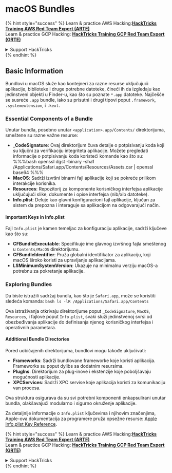 # macOS Bundles

{% hint style="success" %}
Learn & practice AWS Hacking:<img src="/.gitbook/assets/arte.png" alt="" data-size="line">[**HackTricks Training AWS Red Team Expert (ARTE)**](https://training.hacktricks.xyz/courses/arte)<img src="/.gitbook/assets/arte.png" alt="" data-size="line">\
Learn & practice GCP Hacking: <img src="/.gitbook/assets/grte.png" alt="" data-size="line">[**HackTricks Training GCP Red Team Expert (GRTE)**<img src="/.gitbook/assets/grte.png" alt="" data-size="line">](https://training.hacktricks.xyz/courses/grte)

<details>

<summary>Support HackTricks</summary>

* Check the [**subscription plans**](https://github.com/sponsors/carlospolop)!
* **Join the** 💬 [**Discord group**](https://discord.gg/hRep4RUj7f) or the [**telegram group**](https://t.me/peass) or **follow** us on **Twitter** 🐦 [**@hacktricks\_live**](https://twitter.com/hacktricks\_live)**.**
* **Share hacking tricks by submitting PRs to the** [**HackTricks**](https://github.com/carlospolop/hacktricks) and [**HackTricks Cloud**](https://github.com/carlospolop/hacktricks-cloud) github repos.

</details>
{% endhint %}

## Basic Information

Bundlovi u macOS služe kao kontejneri za razne resurse uključujući aplikacije, biblioteke i druge potrebne datoteke, čineći ih da izgledaju kao jedinstveni objekti u Finder-u, kao što su poznate `*.app` datoteke. Najčešće se susreće `.app` bundle, iako su prisutni i drugi tipovi poput `.framework`, `.systemextension`, i `.kext`.

### Essential Components of a Bundle

Unutar bundla, posebno unutar `<application>.app/Contents/` direktorijuma, smeštene su razne važne resurse:

* **\_CodeSignature**: Ovaj direktorijum čuva detalje o potpisivanju koda koji su ključni za verifikaciju integriteta aplikacije. Možete pregledati informacije o potpisivanju koda koristeći komande kao što su: %%%bash openssl dgst -binary -sha1 /Applications/Safari.app/Contents/Resources/Assets.car | openssl base64 %%%
* **MacOS**: Sadrži izvršni binarni fajl aplikacije koji se pokreće prilikom interakcije korisnika.
* **Resources**: Repozitorij za komponente korisničkog interfejsa aplikacije uključujući slike, dokumente i opise interfejsa (nib/xib datoteke).
* **Info.plist**: Deluje kao glavni konfiguracioni fajl aplikacije, ključan za sistem da prepozna i interaguje sa aplikacijom na odgovarajući način.

#### Important Keys in Info.plist

Fajl `Info.plist` je kamen temeljac za konfiguraciju aplikacije, sadrži ključeve kao što su:

* **CFBundleExecutable**: Specifikuje ime glavnog izvršnog fajla smeštenog u `Contents/MacOS` direktorijumu.
* **CFBundleIdentifier**: Pruža globalni identifikator za aplikaciju, koji macOS široko koristi za upravljanje aplikacijama.
* **LSMinimumSystemVersion**: Ukazuje na minimalnu verziju macOS-a potrebnu za pokretanje aplikacije.

### Exploring Bundles

Da biste istražili sadržaj bundla, kao što je `Safari.app`, može se koristiti sledeća komanda: `bash ls -lR /Applications/Safari.app/Contents`

Ova istraživanja otkrivaju direktorijume poput `_CodeSignature`, `MacOS`, `Resources`, i fajlove poput `Info.plist`, svaki služi jedinstvenoj svrsi od obezbeđivanja aplikacije do definisanja njenog korisničkog interfejsa i operativnih parametara.

#### Additional Bundle Directories

Pored uobičajenih direktorijuma, bundlovi mogu takođe uključivati:

* **Frameworks**: Sadrži bundlovane frameworke koje koristi aplikacija. Frameworks su poput dylibs sa dodatnim resursima.
* **PlugIns**: Direktorijum za plug-inove i ekstenzije koje poboljšavaju mogućnosti aplikacije.
* **XPCServices**: Sadrži XPC servise koje aplikacija koristi za komunikaciju van procesa.

Ova struktura osigurava da su svi potrebni komponenti enkapsulirani unutar bundla, olakšavajući modularno i sigurno okruženje aplikacije.

Za detaljnije informacije o `Info.plist` ključevima i njihovim značenjima, Apple-ova dokumentacija za programere pruža opsežne resurse: [Apple Info.plist Key Reference](https://developer.apple.com/library/archive/documentation/General/Reference/InfoPlistKeyReference/Introduction/Introduction.html).

{% hint style="success" %}
Learn & practice AWS Hacking:<img src="/.gitbook/assets/arte.png" alt="" data-size="line">[**HackTricks Training AWS Red Team Expert (ARTE)**](https://training.hacktricks.xyz/courses/arte)<img src="/.gitbook/assets/arte.png" alt="" data-size="line">\
Learn & practice GCP Hacking: <img src="/.gitbook/assets/grte.png" alt="" data-size="line">[**HackTricks Training GCP Red Team Expert (GRTE)**<img src="/.gitbook/assets/grte.png" alt="" data-size="line">](https://training.hacktricks.xyz/courses/grte)

<details>

<summary>Support HackTricks</summary>

* Check the [**subscription plans**](https://github.com/sponsors/carlospolop)!
* **Join the** 💬 [**Discord group**](https://discord.gg/hRep4RUj7f) or the [**telegram group**](https://t.me/peass) or **follow** us on **Twitter** 🐦 [**@hacktricks\_live**](https://twitter.com/hacktricks\_live)**.**
* **Share hacking tricks by submitting PRs to the** [**HackTricks**](https://github.com/carlospolop/hacktricks) and [**HackTricks Cloud**](https://github.com/carlospolop/hacktricks-cloud) github repos.

</details>
{% endhint %}

